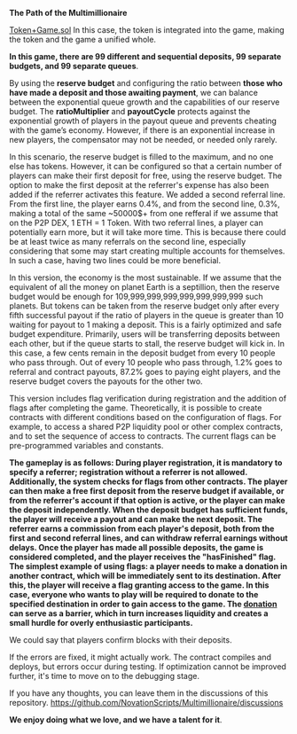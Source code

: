 **The Path of the Multimillionaire**

[Token+Game.sol](https://github.com/NovationScripts/Multimillionaire/blob/main/Token+Game.sol) In this case, the token is integrated into the game, making the token and the game a unified whole.

**In this game, there are 99 different and sequential deposits, 99 separate budgets, and 99 separate queues**.

By using the **reserve budget** and configuring the ratio between **those who have made a deposit and those awaiting payment**, we can balance between the exponential queue growth and the capabilities of our reserve budget. The **ratioMultiplier** and **payoutCycle** protects against the exponential growth of players in the payout queue and prevents cheating with the game’s economy. However, if there is an exponential increase in new players, the compensator may not be needed, or needed only rarely.

In this scenario, the reserve budget is filled to the maximum, and no one else has tokens. However, it can be configured so that a certain number of players can make their first deposit for free, using the reserve budget. The option to make the first deposit at the referrer's expense has also been added if the referrer activates this feature. We added a second referral line. From the first line, the player earns 0.4%, and from the second line, 0.3%, making a total of the same ~50000$+ from one refferal if we assume that on the P2P DEX, 1 ETH = 1 Token. With two referral lines, a player can potentially earn more, but it will take more time. This is because there could be at least twice as many referrals on the second line, especially considering that some may start creating multiple accounts for themselves. In such a case, having two lines could be more beneficial.

In this version, the economy is the most sustainable. If we assume that the equivalent of all the money on planet Earth is a septillion, then the reserve budget would be enough for 109,999,999,999,999,999,999,999 such planets. But tokens can be taken from the reserve budget only after every fifth successful payout if the ratio of players in the queue is greater than 10 waiting for payout to 1 making a deposit.  This is a fairly optimized and safe budget expenditure. Primarily, users will be transferring deposits between each other, but if the queue starts to stall, the reserve budget will kick in. In this case, a few cents remain in the deposit budget from every 10 people who pass through. Out of every 10 people who pass through, 1.2% goes to referral and contract payouts, 87.2% goes to paying eight players, and the reserve budget covers the payouts for the other two.


This version includes flag verification during registration and the addition of flags after completing the game. Theoretically, it is possible to create contracts with different conditions based on the configuration of flags. For example, to access a shared P2P liquidity pool or other complex contracts, and to set the sequence of access to contracts. The current flags can be pre-programmed variables and constants.

**The gameplay is as follows: During player registration, it is mandatory to specify a referrer; registration without a referrer is not allowed. Additionally, the system checks for flags from other contracts. The player can then make a free first deposit from the reserve budget if available, or from the referrer's account if that option is active, or the player can make the deposit independently. When the deposit budget has sufficient funds, the player will receive a payout and can make the next deposit. The referrer earns a commission from each player's deposit, both from the first and second referral lines, and can withdraw referral earnings without delays. Once the player has made all possible deposits, the game is considered completed, and the player receives the "hasFinished" flag. The simplest example of using flags: a player needs to make a donation in another contract, which will be immediately sent to its destination. After this, the player will receive a flag granting access to the game. In this case, everyone who wants to play will be required to donate to the specified destination in order to gain access to the game. The [donation](https://github.com/NovationScripts/Multimillionaire/blob/main/donationMade.sol) can serve as a barrier, which in turn increases liquidity and creates a small hurdle for overly enthusiastic participants.**

We could say that players confirm blocks with their deposits.

If the errors are fixed, it might actually work. The contract compiles and deploys, but errors occur during testing. If optimization cannot be improved further, it's time to move on to the debugging stage.

If you have any thoughts, you can leave them in the discussions of this repository. https://github.com/NovationScripts/Multimillionaire/discussions

**We enjoy doing what we love, and we have a talent for it**.
